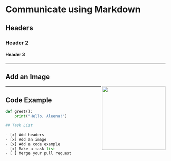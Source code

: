 # Communicate using Markdown

## Headers

### Header 2

#### Header 3

---

## Add an Image

<img src="https://octodex.github.com/images/Professortocat_v2.png" align="right" height="200px" />

---

## Code Example


```python
def greet():
    print("Hello, Aleena!")

## Task List

- [x] Add headers
- [x] Add an image
- [x] Add a code example
- [x] Make a task list
- [ ] Merge your pull request
